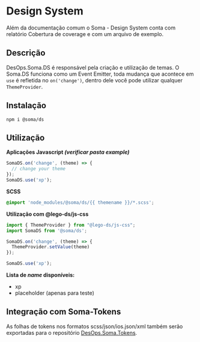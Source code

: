# Design System

Além da documentação comum o Soma - Design System conta com relatório Cobertura de coverage e com um arquivo de exemplo.

## Descrição

DesOps.Soma.DS é responsável pela criação e utilização de temas. O Soma.DS funciona como um Event Emitter, toda mudança que acontece em `use` é refletida no `on('change')`, dentro dele você pode utilizar qualquer `ThemeProvider`.

## Instalação

```shell
npm i @soma/ds
```

## Utilização

**Aplicações Javascript *(verificar pasta example)***

```js
SomaDS.on('change', (theme) => {
  // change your theme
});
SomaDS.use('xp');
```

**SCSS**

```scss
@import 'node_modules/@soma/ds/{{ themename }}/*.scss';
```

**Utilização com @lego-ds/js-css**

```js
import { ThemeProvider } from "@lego-ds/js-css";
import SomaDS from '@soma/ds';

SomaDS.on('change', (theme) => {
  ThemeProvider.setValue(theme)
});

SomaDS.use('xp');
```

**Lista de *name* disponíveis:**

* xp
* placeholder (apenas para teste)

## Integração com Soma-Tokens

As folhas de tokens nos formatos scss/json/ios.json/xml também serão exportadas para o repositório [DesOps.Soma.Tokens](https://xpinvestimentos.visualstudio.com/Projetos/_git/DesOps.Soma.Tokens).

